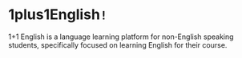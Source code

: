 # 1plus1English`!`

1+1 English is a language learning platform for non-English speaking students, specifically focused on learning English for their course.
